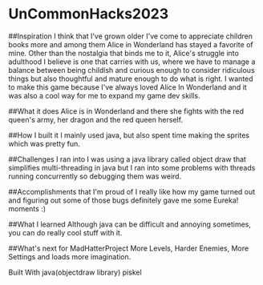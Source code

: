 # UnCommonHacks2023

##Inspiration
I think that I've grown older I've come to appreciate children books more and among them Alice in Wonderland has stayed a favorite of mine. Other than the nostalgia that binds me to it, Alice's struggle into adulthood I believe is one that carries with us, where we have to manage a balance between being childish and curious enough to consider ridiculous things but also thoughtful and mature enough to do what is right. I wanted to make this game because I've always loved Alice In Wonderland and it was also a cool way for me to expand my game dev skills.

##What it does
Alice is in Wonderland and there she fights with the red queen's army, her dragon and the red queen herself.

##How I built it
I mainly used java, but also spent time making the sprites which was pretty fun.

##Challenges I ran into
I was using a java library called object draw that simplifies multi-threading in java but I ran into some problems with threads running concurrently so debugging them was weird.

##Accomplishments that I'm proud of
I really like how my game turned out and figuring out some of those bugs definitely gave me some Eureka! moments :)

##What I learned
Although java can be difficult and annoying sometimes, you can do really cool stuff with it.

##What's next for MadHatterProject
More Levels, Harder Enemies, More Settings and loads more imagination.

Built With
java(objectdraw library)
piskel
